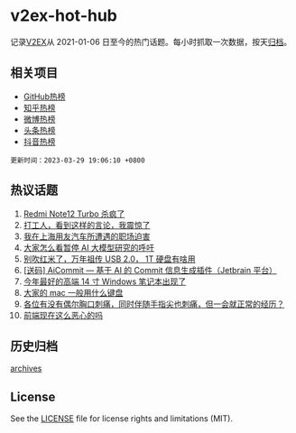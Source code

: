 # v2ex-hot-hub

 记录[V2EX](https://www.v2ex.com/)从 2021-01-06 日至今的热门话题。每小时抓取一次数据，按天[归档](archives)。
 
 ## 相关项目

- [GitHub热榜](https://github.com/lonnyzhang423/github-hot-hub)
- [知乎热榜](https://github.com/lonnyzhang423/zhihu-hot-hub)
- [微博热榜](https://github.com/lonnyzhang423/weibo-hot-hub)
- [头条热榜](https://github.com/lonnyzhang423/toutiao-hot-hub)
- [抖音热榜](https://github.com/lonnyzhang423/douyin-hot-hub)


 `更新时间：2023-03-29 19:06:10 +0800`

## 热议话题

1. [Redmi Note12 Turbo 杀疯了](https://www.v2ex.com/t/927951)
1. [打工人，看到这样的言论，我震惊了](https://www.v2ex.com/t/928102)
1. [我在上海用友汽车所遭遇的职场迫害](https://www.v2ex.com/t/928067)
1. [大家怎么看暂停 AI 大模型研究的呼吁](https://www.v2ex.com/t/928150)
1. [别吹红米了，万年祖传 USB 2.0， 1T 硬盘有啥用](https://www.v2ex.com/t/928145)
1. [[送码] AiCommit — 基于 AI 的 Commit 信息生成插件（Jetbrain 平台）](https://www.v2ex.com/t/928027)
1. [今年最好的高端 14 寸 Windows 笔记本出现了](https://www.v2ex.com/t/928002)
1. [大家的 mac 一般用什么键盘](https://www.v2ex.com/t/928049)
1. [各位有没有偶尔胸口刺痛，同时伴随手指尖也刺痛，但一会就正常的经历？](https://www.v2ex.com/t/928110)
1. [前端现在这么恶心的吗](https://www.v2ex.com/t/928203)

## 历史归档

[archives](archives)

## License

See the [LICENSE](LICENSE) file for license rights and limitations (MIT).
